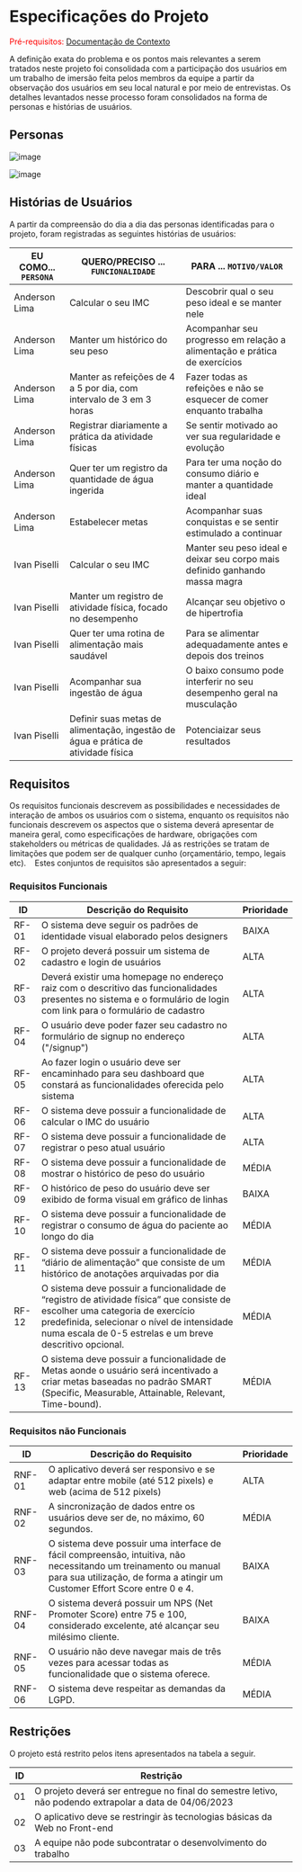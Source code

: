 # Especificações do Projeto

<span style="color:red">Pré-requisitos: <a href="1-Documentação de Contexto.md"> Documentação de Contexto</a></span>

A definição exata do problema e os pontos mais relevantes a serem tratados neste projeto foi consolidada com a participação dos usuários em um trabalho de imersão feita pelos membros da equipe a partir da observação dos usuários em seu local natural e por meio de entrevistas. Os detalhes levantados nesse processo foram consolidados na forma de personas e histórias de usuários.

## Personas

![image](https://user-images.githubusercontent.com/67482340/222283368-5a256804-eb45-4907-95e4-31c4542be101.png)

![image](https://user-images.githubusercontent.com/67482340/222283385-60b41601-ec0e-45da-b164-dde6942971b1.png)


## Histórias de Usuários

A partir da compreensão do dia a dia das personas identificadas para o projeto, foram registradas as seguintes histórias de usuários:

|EU COMO... `PERSONA`| QUERO/PRECISO ... `FUNCIONALIDADE`                                                |PARA ... `MOTIVO/VALOR`                                                                        |
|--------------------|-----------------------------------------------------------------------------------|-----------------------------------------------------------------------------------------------|
| Anderson Lima      | Calcular o seu IMC                                                                | Descobrir qual o seu peso ideal e se manter nele                                              |
| Anderson Lima      | Manter um histórico do seu peso                                                   | Acompanhar seu progresso em relação a alimentação e prática de exercícios                     |
| Anderson Lima      | Manter as refeições de 4 a 5 por dia, com intervalo de 3 em 3 horas               | Fazer todas as refeições e não se esquecer de comer enquanto trabalha                         |
| Anderson Lima      | Registrar diariamente a prática da atividade físicas                              | Se sentir motivado ao ver sua regularidade e evolução                                         |
| Anderson Lima      | Quer ter um registro da quantidade de água ingerida                               | Para ter uma noção do consumo diário e manter a quantidade ideal                              |
| Anderson Lima      | Estabelecer metas                                                                 | Acompanhar suas conquistas e se sentir estimulado a continuar                                 |
| Ivan Piselli       | Calcular o seu IMC                                                                | Manter seu peso ideal e deixar seu corpo mais definido ganhando massa magra                   |
| Ivan Piselli       | Manter um registro de atividade física, focado no desempenho                      | Alcançar seu objetivo o de hipertrofia                                                        |
| Ivan Piselli       | Quer ter uma rotina de alimentação mais saudável                                  | Para se alimentar adequadamente antes e depois dos treinos                                    |
| Ivan Piselli       | Acompanhar sua ingestão de água                                                   | O baixo consumo pode interferir no seu desempenho geral na musculação                         |
| Ivan Piselli       | Definir suas metas de alimentação, ingestão de água e prática de atividade física | Potenciaizar seus resultados                                                                  |


## Requisitos

Os requisitos funcionais descrevem as possibilidades e necessidades de interação de ambos os usuários com o sistema, enquanto os requisitos não funcionais descrevem os aspectos que o sistema deverá apresentar de maneira geral, como especificações de hardware, obrigações com stakeholders ou métricas de qualidades. Já as restrições se tratam de limitações que podem ser de qualquer cunho (orçamentário, tempo, legais etc).  
   
Estes conjuntos de requisitos são apresentados a seguir:  

### Requisitos Funcionais

|ID                  |            Descrição do Requisito                                                                                                                                          | Prioridade     |
|--------------------|----------------------------------------------------------------------------------------------------------------------------------------------------------------------------|----------------|
| RF-01              | O sistema deve seguir os padrões de identidade visual elaborado pelos designers                                                                                            | BAIXA          |
| RF-02              | O projeto deverá possuir um sistema de cadastro e login de usuários                                                                                                        | ALTA           |
| RF-03              | Deverá existir uma homepage no endereço raiz com o descritivo das funcionalidades presentes no sistema e o formulário de login com link para o formulário de cadastro      | ALTA           |
| RF-04              | O usuário deve poder fazer seu cadastro no formulário de signup no endereço ("/signup")                                                                                    | ALTA           |
| RF-05              | Ao fazer login o usuário deve ser encaminhado para seu dashboard que constará as funcionalidades oferecida pelo sistema                                                    | ALTA           |
| RF-06              | O sistema deve possuir a funcionalidade de calcular o IMC do usuário                                                                                                       | ALTA           |
| RF-07              | O sistema deve possuir a funcionalidade de registrar o peso atual usuário                                                                                                  | ALTA           |
| RF-08              | O sistema deve possuir a funcionalidade de mostrar o histórico de peso do usuário                                                                                          | MÉDIA          |
| RF-09              | O histórico de peso do usuário deve ser exibido de forma visual em gráfico de linhas                                                                                       | BAIXA          |
| RF-10              | O sistema deve possuir a funcionalidade de registrar o consumo de água do paciente ao longo do dia                                                                         | MÉDIA          |
| RF-11              | O sistema deve possuir a funcionalidade de “diário de alimentação” que consiste de um histórico de anotações arquivadas por dia                                            | MÉDIA          |
| RF-12              | O sistema deve possuir a funcionalidade de “registro de atividade física” que consiste de escolher uma categoria de exercício predefinida, selecionar o nível de intensidade numa escala de 0-5 estrelas e um breve descritivo opcional.                                                                                                                                                                     | MÉDIA          |
| RF-13              | O sistema deve possuir a funcionalidade de Metas aonde o usuário será incentivado a criar metas baseadas no padrão SMART (Specific, Measurable, Attainable, Relevant, Time-bound). | MÉDIA          |


### Requisitos não Funcionais

|ID        | Descrição do Requisito                                                                                                                                                                         | Prioridade |
|----------|------------------------------------------------------------------------------------------------------------------------------------------------------------------------------------------------|------------|
| RNF-01   | O aplicativo deverá ser responsivo e se adaptar entre mobile (até 512 pixels) e web (acima de 512 pixels)                                                                                      | ALTA       |
| RNF-02   | A sincronização de dados entre os usuários deve ser de, no máximo, 60 segundos.                                                                                                                | MÉDIA      |
| RNF-03   | O sistema deve possuir uma interface de fácil compreensão, intuitiva, não necessitando um treinamento ou manual para sua utilização, de forma a atingir um Customer Effort Score entre 0 e 4.  | BAIXA      |
| RNF-04   | O sistema deverá possuir um NPS (Net Promoter Score) entre 75 e 100, considerado excelente, até alcançar seu milésimo cliente.                                                                 | BAIXA      |
| RNF-05   | O usuário não deve navegar mais de três vezes para acessar todas as funcionalidade que o sistema oferece.                                                                                      | MÉDIA      |
| RNF-06   | O sistema deve respeitar as demandas da LGPD.                                                                                                                                                  | MÉDIA      |

## Restrições

O projeto está restrito pelos itens apresentados na tabela a seguir.

|ID| Restrição                                                                                               |
|--|---------------------------------------------------------------------------------------------------------|
|01| O projeto deverá ser entregue no final do semestre letivo, não podendo extrapolar a data de 04/06/2023  |
|02| O aplicativo deve se restringir às tecnologias básicas da Web no Front-end                              |
|03| A equipe não pode subcontratar o desenvolvimento do trabalho                                            |

